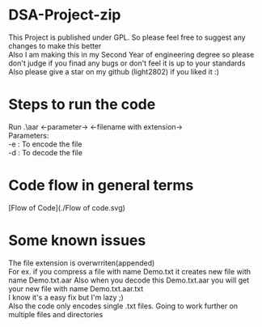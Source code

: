 <!-- INTRO -->
# DSA-Project-zip

This Project is published under GPL. So please feel free to suggest any changes to make this better <br>
Also I am making this in my Second Year of engineering degree so please don't judge if you finad any bugs or don't feel it is up to your standards<br>
Also please give a star on my github (light2802) if you liked it :)<br>

# Steps to run the code
Run .\aar <-parameter-> <-filename with extension-> <br>
Parameters:<br>
-e : To encode the file<br>
-d : To decode the file<br>

# Code flow in general terms
[Flow of Code](./Flow of code.svg)

# Some known issues
The file extension is overwrriten(appended)<br>
For ex. if you compress a file with name Demo.txt it creates new file with name Demo.txt.aar Also when you decode this Demo.txt.aar you will get your new file with name Demo.txt.aar.txt<br>
I know it's a easy fix but I'm lazy ;)<br>
Also the code only encodes single .txt files. Going to work further on multiple files and directories
